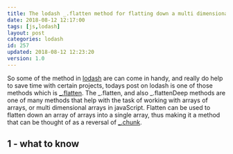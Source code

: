 ```yaml
---
title: The lodash _.flatten method for flatting down a multi dimensional array
date: 2018-08-12 12:17:00
tags: [js,lodash]
layout: post
categories: lodash
id: 257
updated: 2018-08-12 12:23:20
version: 1.0
---
```


So some of the method in [lodash](https://lodash.com/) are can come in handy, and really do help to save time with certain projects, todays post on lodash is one of those methods which is [\_.flatten](https://lodash.com/docs/4.17.10#flatten). The \_.flatten, and also \_.flattenDeep methods are one of many methods that help with the task of working with arrays of arrays, or multi dimensional arrays in javaScript. Flatten can be used to flatten down an array of arrays into a single array, thus making it a method that can be thought of as a reversal of [\_.chunk](/2017/09/13/lodash-chunk/).

<!-- more -->

## 1 - what to know

